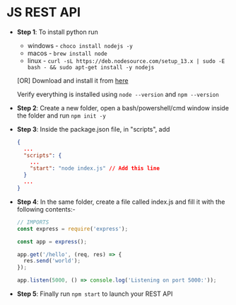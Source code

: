 # JS REST API

- **Step 1**: To install python run

  - windows - `choco install nodejs -y`
  - macos - `brew install node`
  - linux - `curl -sL https://deb.nodesource.com/setup_13.x | sudo -E bash - && sudo apt-get install -y nodejs`

  [OR] Download and install it from [here](https://nodejs.org/en/)

  Verify everything is installed using `node --version` and `npm --version`

- **Step 2**: Create a new folder, open a bash/powershell/cmd window inside the folder and run `npm init -y`

- **Step 3**: Inside the package.json file, in "scripts", add

  ```json
  {
    ...
    "scripts": {
      ...
      "start": "node index.js" // Add this line
    }
    ...
  }
  ```

- **Step 4**: In the same folder, create a file called index.js and fill it with the following contents:-

  ```javascript
  // IMPORTS
  const express = require('express');

  const app = express();

  app.get('/hello', (req, res) => {
    res.send('world');
  });

  app.listen(5000, () => console.log('Listening on port 5000:'));
  ```

- **Step 5**: Finally run `npm start` to launch your REST API
